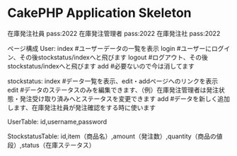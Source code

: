 # CakePHP Application Skeleton

在庫発注社員 pass:2022
在庫発注管理者 pass:2022
在庫発注社 pass:2022


ページ構成
User:
    index #ユーザーデータの一覧を表示
    login #ユーザーにログイン、その後stockstatus/indexへと飛びます
    logout #ログアウト、その後stockstatus/indexへと飛びます
    add #必要ないので今は消してます

stockstatus:
    index #データ一覧を表示、edit・addページへのリンクを表示
    edit #データのステータスのみを編集できます、（例）在庫発注管理者は発注状態・発注受け取り済みへとステータスを変更できます
    add #データを新しく追加します、在庫発注社員が発注確認をする時に使います


UserTable:
id,username,password

StockstatusTable:
id,item（商品名）,amount（発注数）,quantity（商品の値段）,status（在庫ステータス）
